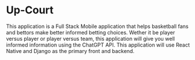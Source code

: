 # Up-Court
This application is a Full Stack Mobile application that helps basketball fans and bettors make better informed betting choices. Wether it be player versus player or player versus team, this application will give you well informed information using the ChatGPT API. This application will use React Native and Django as the primary front and backend.
